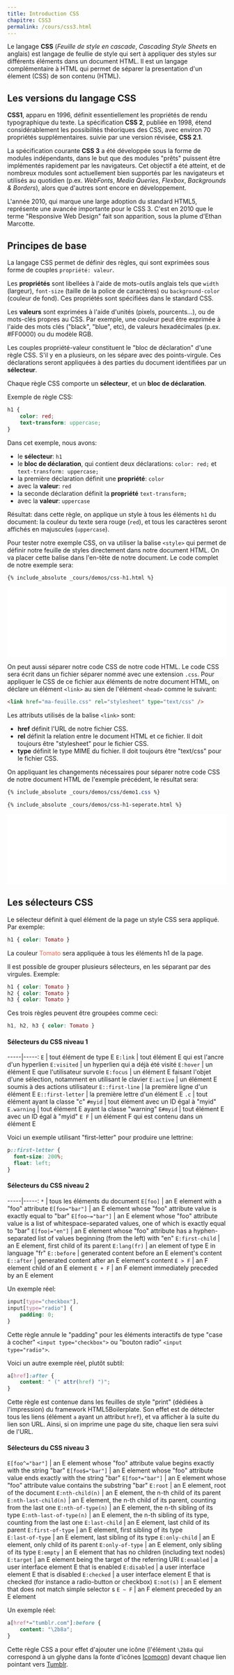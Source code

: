 ```yaml
---
title: Introduction CSS
chapitre: CSS3
permalink: /cours/css3.html
---
```


Le langage **CSS** (*Feuille de style en cascade*, *Cascading Style Sheets* en
anglais) est langage de feullie de style qui sert à appliquer des styles sur
différents éléments dans un document HTML. Il est un langage complémentaire à
HTML qui permet de séparer la presentation d'un élement (CSS) de son contenu
(HTML).

Les versions du langage CSS
---------------------------

**CSS1**, apparu en 1996, définit essentiellement les propriétés de rendu typographique du texte.
La spécification **CSS 2**, publiée en 1998, étend considérablement les
possibilités théoriques des CSS, avec environ 70 propriétés supplémentaires.
suivie par une version révisée, **CSS 2.1**.

La spécification courante **CSS 3** a été développée sous la forme de
modules indépendants, dans le but que des modules "prêts" puissent être
implémentés rapidement par les navigateurs. Cet objectif a été atteint, et de
nombreux modules sont actuellement bien supportés par les navigateurs et
utilisés au quotidien (p.ex. *WebFonts*, *Media Queries*, *Flexbox*,
*Backgrounds & Borders*), alors que d'autres sont encore en développement.

L'année 2010, qui marque une large adoption du standard HTML5, représente une
avancée importante pour le CSS 3. C'est en 2010 que le terme "Responsive Web
Design" fait son apparition, sous la plume d'Ethan Marcotte.

Principes de base
----------

La langage CSS permet de définir des règles, qui sont exprimées sous forme de
couples `propriété: valeur`.

Les **propriétés** sont libellées à l'aide de mots-outils anglais tels que
`width` (largeur), `font-size` (taille de la police de caractères) ou
`background-color` (couleur de fond). Ces propriétés sont spécifiées dans le
standard CSS.

Les **valeurs** sont exprimées à l'aide d'unités (pixels, pourcents...), ou de
mots-clés propres au CSS. Par exemple, une couleur peut être exprimée à l'aide
des mots clés ("black", "blue", etc), de valeurs hexadécimales (p.ex. #FF0000)
ou du modèle RGB.

Les couples propriété-valeur constituent le "bloc de déclaration" d'une règle
CSS. S'il y en a plusieurs, on les sépare avec des points-virgule. Ces
déclarations seront appliquées à des parties du document identifiées par un
**sélecteur**.

Chaque règle CSS comporte un **sélecteur**, et un **bloc de déclaration**.

Exemple de règle CSS:

```css
h1 {
    color: red;
    text-transform: uppercase;
}
```

Dans cet exemple, nous avons:

* le **sélecteur**: `h1`
* le **bloc de déclaration**, qui contient deux déclarations: `color: red;` et
  `text-transform: uppercase;`
* la première déclaration définit une **propriété**: `color`
* avec la **valeur**: `red`
* la seconde déclaration définit la **propriété** `text-transform;`
* avec la **valeur**: `uppercase`

Résultat: dans cette règle, on applique un style à tous les éléments `h1` du
document: la couleur du texte sera rouge (`red`), et tous les caractères seront
affichés en majuscules (`uppercase`).

Pour tester notre exemple CSS, on va utiliser la balise `<style>` qui permet de
définir notre feuille de styles directement dans notre document HTML. On va
placer cette balise dans l'en-tête de notre document. Le code complet de notre
exemple sera:

```html
{% include_absolute _cours/demos/css-h1.html %}
```

<p>
  <iframe height='160' scrolling='no' src='demos/css-h1.html' frameborder='no' style='width: 100%;'></iframe>
</p>

On peut aussi séparer notre code CSS de notre code HTML. Le code CSS sera écrit
dans un fichier séparer nommé avec une extension `.css`. Pour appliquer le CSS
de ce fichier aux éléments de notre document HTML, on déclare un élément
`<link>` au sien de l'élément `<head>` comme le suivant:

```html
<link href="ma-feuille.css" rel="stylesheet" type="text/css" />
```

Les attributs utilisés de la balise `<link>` sont:

- **href** définit l'URL de notre fichier CSS.
- **rel** définit la relation entre le document HTML et ce fichier. Il doit
  toujours être "stylesheet" pour le fichier CSS.
- **type** définit le type MIME du fichier. Il doit toujours être "text/css"
  pour le fichier CSS.

On appliquant les changements nécessaires pour séparer notre code CSS de notre
document HTML de l'exemple précédent, le résultat sera:

```css
{% include_absolute _cours/demos/css/demo1.css %}
```

```html
{% include_absolute _cours/demos/css-h1-seperate.html %}
```

<p>
  <iframe height='160' scrolling='no' src='demos/css-h1-seperate.html' frameborder='no' style='width: 100%;'></iframe>
</p>

Les sélecteurs CSS
------------------

Le sélecteur définit à quel élément de la page un style CSS sera appliqué. Par
exemple:

```css
h1 { color: Tomato }
```

La couleur <span style="color: Tomato">Tomato</span> sera appliquée à tous les
éléments h1 de la page.

Il est possible de grouper plusieurs sélecteurs, en les séparant par des
virgules. Exemple:

```css
h1 { color: Tomato }
h2 { color: Tomato }
h3 { color: Tomato }
```

Ces trois règles peuvent être groupées comme ceci:

```css
h1, h2, h3 { color: Tomato }
```

#### Sélecteurs du CSS niveau 1

-----|-----:
`E` | tout élément de type E
`E:link` | tout élément E qui est l'ancre d'un hyperlien
`E:visited` | un hyperlien qui a déjà été visité
`E:hover` | un élément E que l'utilisateur survole
`E:focus` | un élément E faisant l'objet d'une sélection, notamment en utilisant le clavier
`E:active` | un élément E soumis à des actions utilisateur
`E::first‑line` | la première ligne d'un élément E
`E::first‑letter` | la première lettre d'un élément E
`.c` | tout élément ayant la classe "c"
`#myid` | tout élément avec un ID égal à "myid"
`E.warning` | tout élément E ayant la classe "warning"
`E#myid` | tout élément E avec un ID égal à "myid"
`E F` | un élément F qui est contenu dans un élément E

Voici un exemple utilisant "first-letter" pour produire une lettrine:

```css
p::first-letter {
  font-size: 200%;
  float: left;
}
```

#### Sélecteurs du CSS niveau 2

-----|-----:
`*` | tous les éléments du document
`E[foo]` | an E element with a "foo" attribute
`E[foo="bar"]` | an E element whose "foo" attribute value is exactly equal to "bar"
`E[foo~="bar"]` | an E element whose "foo" attribute value is a list of whitespace-separated values, one of which is exactly equal to "bar"
`E[foo|="en"]` | an E element whose "foo" attribute has a hyphen-separated list of values beginning (from the left) with "en"
`E:first‑child` | an E element, first child of its parent
`E:lang(fr)` | an element of type E in language "fr"
`E::before` | generated content before an E element's content
`E::after` | generated content after an E element's content
`E > F` | an F element child of an E element
`E + F` | an F element immediately preceded by an E element

Un exemple réel:

```css
input[type="checkbox"],
input[type="radio"] {
	padding: 0;
}
```

Cette règle annule le "padding" pour les éléments interactifs de type "case à
cocher" `<input type="checkbox">` ou "bouton radio" `<input type="radio">`.

Voici un autre exemple réel, plutôt subtil:

```css
a[href]:after {
	content: " (" attr(href) ")";
}
```

Cette règle est contenue dans les feuilles de style "print" (dédiées à
l'impression) du framework HTML5Boilerplate. Son effet est de détecter tous les
liens (élément `a` ayant un attribut `href`), et va afficher à la suite du lien
son URL. Ainsi, si on imprime une page du site, chaque lien sera suivi de
l'URL.

#### Sélecteurs du CSS niveau 3

`E[foo^="bar"]` | an E element whose "foo" attribute value begins exactly with the string "bar"
`E[foo$="bar"]` | an E element whose "foo" attribute value ends exactly with the string "bar"
`E[foo*="bar"]` | an E element whose "foo" attribute value contains the substring "bar"
`E:root` | an E element, root of the document
`E:nth‑child(n)` | an E element, the n-th child of its parent
`E:nth‑last‑child(n)` | an E element, the n-th child of its parent, counting from the last one
`E:nth‑of‑type(n)` | an E element, the n-th sibling of its type
`E:nth‑last‑of‑type(n)` | an E element, the n-th sibling of its type, counting from the last one
`E:last‑child` | an E element, last child of its parent
`E:first‑of‑type` | an E element, first sibling of its type
`E:last‑of‑type` | an E element, last sibling of its type
`E:only‑child` | an E element, only child of its parent
`E:only‑of‑type` | an E element, only sibling of its type
`E:empty` | an E element that has no children (including text nodes)
`E:target` | an E element being the target of the referring URI
`E:enabled` | a user interface element E that is enabled
`E:disabled` | a user interface element E that is disabled
`E:checked` | a user interface element E that is checked (for instance a radio-button or checkbox)
`E:not(s)` | an E element that does not match simple selector s
`E ~ F` | an F element preceded by an E element

Un exemple réel:

```css
a[href*="tumblr.com"]:before {
	content: "\2b8a";
}
```

Cette règle CSS a pour effet d'ajouter une icône (l'élément `\2b8a` qui
correspond à un glyphe dans la fonte d'icônes [Icomoon](https://icomoon.io/))
devant chaque lien pointant vers [Tumblr](https://www.tumblr.com).
